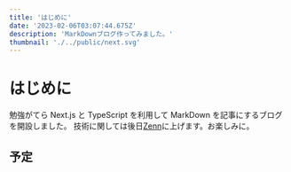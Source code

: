 ```yaml
---
title: 'はじめに'
date: '2023-02-06T03:07:44.675Z'
description: 'MarkDownブログ作ってみました。'
thumbnail: './../public/next.svg'
---
```


# はじめに

勉強がてら Next.js と TypeScript を利用して MarkDown を記事にするブログを開設しました。
技術に関しては後日[Zenn](https://zenn.dev/keisuke114)に上げます。お楽しみに。

## 予定
